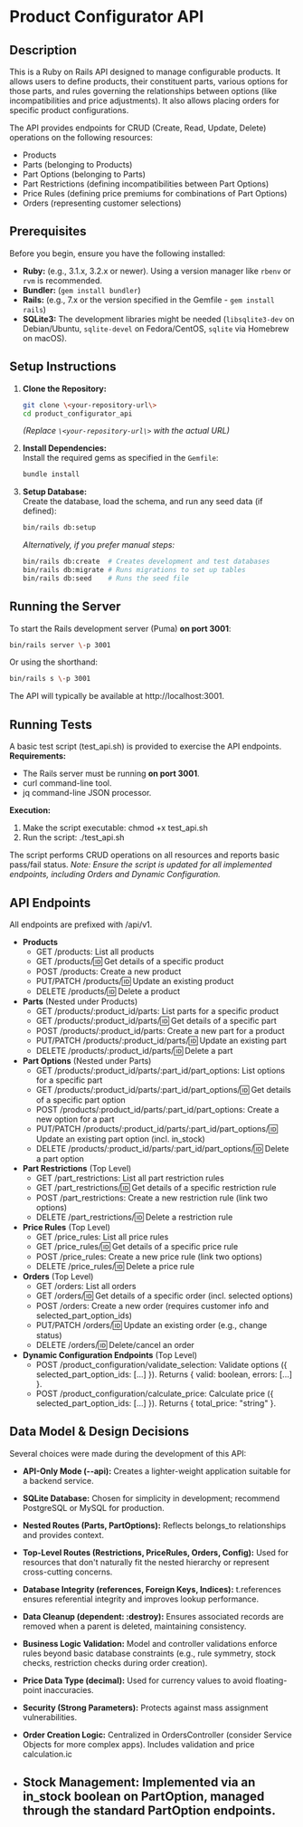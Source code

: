 # Product Configurator API

## Description

This is a Ruby on Rails API designed to manage configurable products. It allows users to define products, their constituent parts, various options for those parts, and rules governing the relationships between options (like incompatibilities and price adjustments). It also allows placing orders for specific product configurations.

The API provides endpoints for CRUD (Create, Read, Update, Delete) operations on the following resources:  
* Products  
* Parts (belonging to Products)  
* Part Options (belonging to Parts)  
* Part Restrictions (defining incompatibilities between Part Options)  
* Price Rules (defining price premiums for combinations of Part Options)  
* Orders (representing customer selections)

## Prerequisites

Before you begin, ensure you have the following installed:

* **Ruby:** (e.g., 3.1.x, 3.2.x or newer). Using a version manager like `rbenv` or `rvm` is recommended.  
* **Bundler:** (`gem install bundler`)  
* **Rails:** (e.g., 7.x or the version specified in the Gemfile \- `gem install rails`)  
* **SQLite3:** The development libraries might be needed (`libsqlite3-dev` on Debian/Ubuntu, `sqlite-devel` on Fedora/CentOS, `sqlite` via Homebrew on macOS).

## Setup Instructions

1.  **Clone the Repository:**  
    ```bash  
    git clone \<your-repository-url\>  
    cd product_configurator_api  
    ```  
    *(Replace `\<your-repository-url\>` with the actual URL)*

2.  **Install Dependencies:**  
    Install the required gems as specified in the `Gemfile`:  
    ```bash  
    bundle install  
    ```

3.  **Setup Database:**  
    Create the database, load the schema, and run any seed data (if defined):  
    ```bash  
    bin/rails db:setup  
    ```  
    *Alternatively, if you prefer manual steps:*  
    ```bash  
    bin/rails db:create  # Creates development and test databases  
    bin/rails db:migrate # Runs migrations to set up tables  
    bin/rails db:seed    # Runs the seed file  
    ```

## Running the Server

To start the Rails development server (Puma) **on port 3001**:

```bash  
bin/rails server \-p 3001
```

Or using the shorthand:  
```bash
bin/rails s \-p 3001
```

The API will typically be available at http://localhost:3001.

## **Running Tests**

A basic test script (test_api.sh) is provided to exercise the API endpoints.  
**Requirements:**

* The Rails server must be running **on port 3001**.  
* curl command-line tool.  
* jq command-line JSON processor.

**Execution:**

1. Make the script executable: chmod +x test_api.sh  
2. Run the script: ./test_api.sh

The script performs CRUD operations on all resources and reports basic pass/fail status. *Note: Ensure the script is updated for all implemented endpoints, including Orders and Dynamic Configuration.*

## **API Endpoints**

All endpoints are prefixed with /api/v1.

* **Products**  
  * GET /products: List all products  
  * GET /products/:id: Get details of a specific product  
  * POST /products: Create a new product  
  * PUT/PATCH /products/:id: Update an existing product  
  * DELETE /products/:id: Delete a product  
* **Parts** (Nested under Products)  
  * GET /products/:product_id/parts: List parts for a specific product  
  * GET /products/:product_id/parts/:id: Get details of a specific part  
  * POST /products/:product_id/parts: Create a new part for a product  
  * PUT/PATCH /products/:product_id/parts/:id: Update an existing part  
  * DELETE /products/:product_id/parts/:id: Delete a part  
* **Part Options** (Nested under Parts)  
  * GET /products/:product_id/parts/:part_id/part_options: List options for a specific part  
  * GET /products/:product_id/parts/:part_id/part_options/:id: Get details of a specific part option  
  * POST /products/:product_id/parts/:part_id/part_options: Create a new option for a part  
  * PUT/PATCH /products/:product_id/parts/:part_id/part_options/:id: Update an existing part option (incl. in_stock)  
  * DELETE /products/:product_id/parts/:part_id/part_options/:id: Delete a part option  
* **Part Restrictions** (Top Level)  
  * GET /part_restrictions: List all part restriction rules  
  * GET /part_restrictions/:id: Get details of a specific restriction rule  
  * POST /part_restrictions: Create a new restriction rule (link two options)  
  * DELETE /part_restrictions/:id: Delete a restriction rule  
* **Price Rules** (Top Level)  
  * GET /price_rules: List all price rules  
  * GET /price_rules/:id: Get details of a specific price rule  
  * POST /price_rules: Create a new price rule (link two options)  
  * DELETE /price_rules/:id: Delete a price rule  
* **Orders** (Top Level)  
  * GET /orders: List all orders  
  * GET /orders/:id: Get details of a specific order (incl. selected options)  
  * POST /orders: Create a new order (requires customer info and selected_part_option_ids)  
  * PUT/PATCH /orders/:id: Update an existing order (e.g., change status)  
  * DELETE /orders/:id: Delete/cancel an order  
* **Dynamic Configuration Endpoints** (Top Level)  
  * POST /product_configuration/validate_selection: Validate options ({ selected_part_option_ids: [...] }). Returns { valid: boolean, errors: [...] }.  
  * POST /product_configuration/calculate_price: Calculate price ({ selected_part_option_ids: [...] }). Returns { total_price: "string" }.

## **Data Model & Design Decisions**

Several choices were made during the development of this API:

* **API-Only Mode (--api):** Creates a lighter-weight application suitable for a backend service.  
* **SQLite Database:** Chosen for simplicity in development; recommend PostgreSQL or MySQL for production.  
* **Nested Routes (Parts, PartOptions):** Reflects belongs_to relationships and provides context.  
* **Top-Level Routes (Restrictions, PriceRules, Orders, Config):** Used for resources that don't naturally fit the nested hierarchy or represent cross-cutting concerns.  
* **Database Integrity (references, Foreign Keys, Indices):** t.references ensures referential integrity and improves lookup performance.  
* **Data Cleanup (dependent: :destroy):** Ensures associated records are removed when a parent is deleted, maintaining consistency.  
* **Business Logic Validation:** Model and controller validations enforce rules beyond basic database constraints (e.g., rule symmetry, stock checks, restriction checks during order creation).  
* **Price Data Type (decimal):** Used for currency values to avoid floating-point inaccuracies.  
* **Security (Strong Parameters):** Protects against mass assignment vulnerabilities.  
* **Order Creation Logic:** Centralized in OrdersController (consider Service Objects for more complex apps). Includes validation and price calculation.ic

* ## **Stock Management: Implemented via an in_stock boolean on PartOption, managed through the standard PartOption endpoints.**   